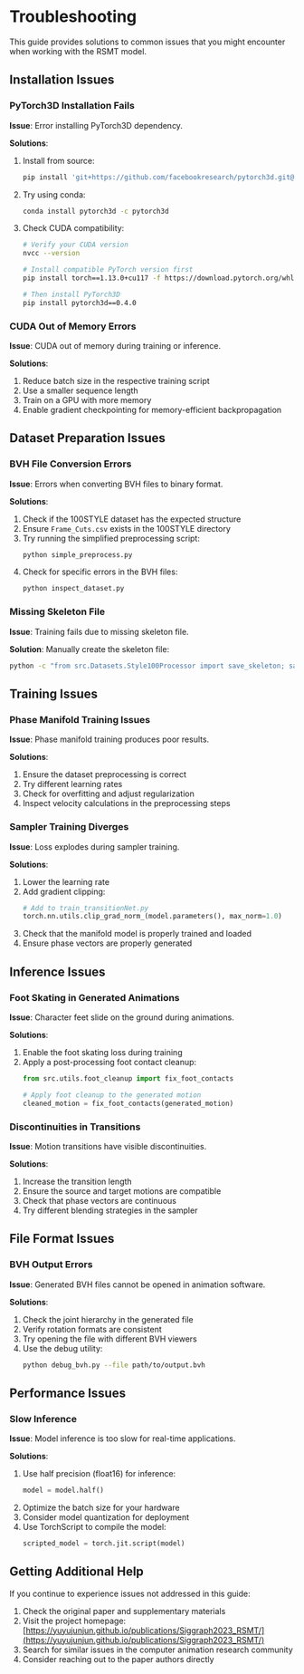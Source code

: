 # Troubleshooting

This guide provides solutions to common issues that you might encounter when working with the RSMT model.

## Installation Issues

### PyTorch3D Installation Fails

**Issue**: Error installing PyTorch3D dependency.

**Solutions**:

1. Install from source:
   ```bash
   pip install 'git+https://github.com/facebookresearch/pytorch3d.git@stable'
   ```

2. Try using conda:
   ```bash
   conda install pytorch3d -c pytorch3d
   ```

3. Check CUDA compatibility:
   ```bash
   # Verify your CUDA version
   nvcc --version
   
   # Install compatible PyTorch version first
   pip install torch==1.13.0+cu117 -f https://download.pytorch.org/whl/torch_stable.html
   
   # Then install PyTorch3D
   pip install pytorch3d==0.4.0
   ```

### CUDA Out of Memory Errors

**Issue**: CUDA out of memory during training or inference.

**Solutions**:
1. Reduce batch size in the respective training script
2. Use a smaller sequence length
3. Train on a GPU with more memory
4. Enable gradient checkpointing for memory-efficient backpropagation

## Dataset Preparation Issues

### BVH File Conversion Errors

**Issue**: Errors when converting BVH files to binary format.

**Solutions**:
1. Check if the 100STYLE dataset has the expected structure
2. Ensure `Frame_Cuts.csv` exists in the 100STYLE directory
3. Try running the simplified preprocessing script:
   ```bash
   python simple_preprocess.py
   ```
4. Check for specific errors in the BVH files:
   ```bash
   python inspect_dataset.py
   ```

### Missing Skeleton File

**Issue**: Training fails due to missing skeleton file.

**Solution**:
Manually create the skeleton file:
```bash
python -c "from src.Datasets.Style100Processor import save_skeleton; save_skeleton()"
```

## Training Issues

### Phase Manifold Training Issues

**Issue**: Phase manifold training produces poor results.

**Solutions**:
1. Ensure the dataset preprocessing is correct
2. Try different learning rates
3. Check for overfitting and adjust regularization
4. Inspect velocity calculations in the preprocessing steps

### Sampler Training Diverges

**Issue**: Loss explodes during sampler training.

**Solutions**:
1. Lower the learning rate
2. Add gradient clipping:
   ```python
   # Add to train_transitionNet.py
   torch.nn.utils.clip_grad_norm_(model.parameters(), max_norm=1.0)
   ```
3. Check that the manifold model is properly trained and loaded
4. Ensure phase vectors are properly generated

## Inference Issues

### Foot Skating in Generated Animations

**Issue**: Character feet slide on the ground during animations.

**Solutions**:
1. Enable the foot skating loss during training
2. Apply a post-processing foot contact cleanup:
   ```python
   from src.utils.foot_cleanup import fix_foot_contacts
   
   # Apply foot cleanup to the generated motion
   cleaned_motion = fix_foot_contacts(generated_motion)
   ```

### Discontinuities in Transitions

**Issue**: Motion transitions have visible discontinuities.

**Solutions**:
1. Increase the transition length
2. Ensure the source and target motions are compatible
3. Check that phase vectors are continuous
4. Try different blending strategies in the sampler

## File Format Issues

### BVH Output Errors

**Issue**: Generated BVH files cannot be opened in animation software.

**Solutions**:
1. Check the joint hierarchy in the generated file
2. Verify rotation formats are consistent
3. Try opening the file with different BVH viewers
4. Use the debug utility:
   ```bash
   python debug_bvh.py --file path/to/output.bvh
   ```

## Performance Issues

### Slow Inference

**Issue**: Model inference is too slow for real-time applications.

**Solutions**:
1. Use half precision (float16) for inference:
   ```python
   model = model.half()
   ```
2. Optimize the batch size for your hardware
3. Consider model quantization for deployment
4. Use TorchScript to compile the model:
   ```python
   scripted_model = torch.jit.script(model)
   ```

## Getting Additional Help

If you continue to experience issues not addressed in this guide:

1. Check the original paper and supplementary materials
2. Visit the project homepage: [https://yuyujunjun.github.io/publications/Siggraph2023_RSMT/](https://yuyujunjun.github.io/publications/Siggraph2023_RSMT/)
3. Search for similar issues in the computer animation research community
4. Consider reaching out to the paper authors directly
